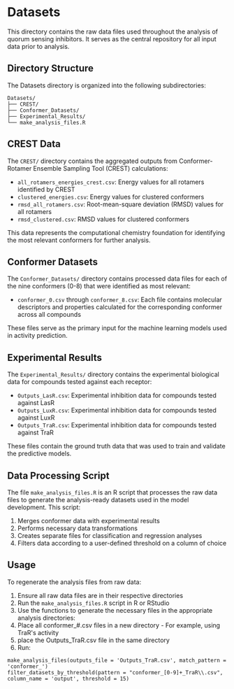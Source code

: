 # Datasets

This directory contains the raw data files used throughout the analysis of quorum sensing inhibitors. It serves as the central repository for all input data prior to analysis.

## Directory Structure

The Datasets directory is organized into the following subdirectories:

```
Datasets/
├── CREST/
├── Conformer_Datasets/
├── Experimental_Results/
└── make_analysis_files.R
```

## CREST Data

The `CREST/` directory contains the aggregated outputs from Conformer-Rotamer Ensemble Sampling Tool (CREST) calculations:

- `all_rotamers_energies_crest.csv`: Energy values for all rotamers identified by CREST
- `clustered_energies.csv`: Energy values for clustered conformers
- `rmsd_all_rotamers.csv`: Root-mean-square deviation (RMSD) values for all rotamers
- `rmsd_clustered.csv`: RMSD values for clustered conformers

This data represents the computational chemistry foundation for identifying the most relevant conformers for further analysis.

## Conformer Datasets

The `Conformer_Datasets/` directory contains processed data files for each of the nine conformers (0-8) that were identified as most relevant:

- `conformer_0.csv` through `conformer_8.csv`: Each file contains molecular descriptors and properties calculated for the corresponding conformer across all compounds

These files serve as the primary input for the machine learning models used in activity prediction.

## Experimental Results

The `Experimental_Results/` directory contains the experimental biological data for compounds tested against each receptor:

- `Outputs_LasR.csv`: Experimental inhibition data for compounds tested against LasR
- `Outputs_LuxR.csv`: Experimental inhibition data for compounds tested against LuxR
- `Outputs_TraR.csv`: Experimental inhibition data for compounds tested against TraR

These files contain the ground truth data that was used to train and validate the predictive models.

## Data Processing Script

The file `make_analysis_files.R` is an R script that processes the raw data files to generate the analysis-ready datasets used in the model development. This script:

1. Merges conformer data with experimental results
2. Performs necessary data transformations
3. Creates separate files for classification and regression analyses
4. Filters data according to a user-defined threshold on a column of choice

## Usage

To regenerate the analysis files from raw data:

1. Ensure all raw data files are in their respective directories
2. Run the `make_analysis_files.R` script in R or RStudio
3. Use the functions to generate the necessary files in the appropriate analysis directories:
4. Place all conformer_#.csv files in a new directory - For example, using TraR's activity
5. place the Outputs_TraR.csv file in the same directory
6. Run:
```
make_analysis_files(outputs_file = 'Outputs_TraR.csv', match_pattern = 'conformer_')
filter_datasets_by_threshold(pattern = "conformer_[0-9]+_TraR\\.csv", column_name = 'output', threshold = 15)
```

